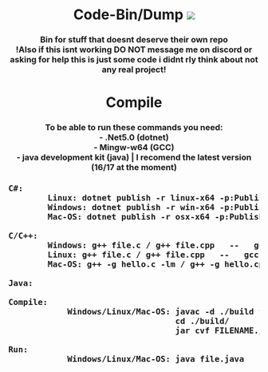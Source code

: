 <div align="center">
  <h1>Code-Bin/Dump</h>
  <img src="https://komarev.com/ghpvc/?username=1890&label=views&style=flat-square"><br>
  <h3>Bin for stuff that doesnt deserve their own repo<br>
  !Also if this isnt working DO NOT message me on discord or asking for help this is just some code i didnt rly think about not any real project!
</div>
    
<div> <!-- align="center" -->
  <h1 align="center">Compile</h>
  <h3 align="center">To be able to run these commands you need:
                          <br>- .Net5.0 (dotnet)
                          <br>- Mingw-w64 (GCC)
                          <br>- java development kit (java)  |  I  recomend the latest version (16/17 at the moment)
  <h3><pre>C#:
        Linux: dotnet publish -r linux-x64 -p:PublishSingleFile=true --self-contained false
        Windows: dotnet publish -r win-x64 -p:PublishSingleFile=true --self-contained false
        Mac-OS: dotnet publish -r osx-x64 -p:PublishSingleFile=true --self-contained false
  <br>C/C++:
        Windows: g++ file.c / g++ file.cpp   --   gcc file.c / gcc file.cpp
        Linux: g++ file.c / g++ file.cpp   --   gcc file.c / gcc file.cpp
        Mac-OS: g++ -g hello.c -lm / g++ -g hello.cpp -lm   --   gcc -g hello.c -lm / gcc -g hello.cpp -lm
  <br>Java:
        <br>Compile:
            Windows/Linux/Mac-OS: javac -d ./build file.java
                                  cd ./build/
                                  jar cvf FILENAME.jar *
        <br>Run:  
            Windows/Linux/Mac-OS: java file.java
  </pre>
